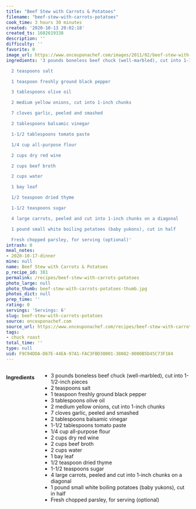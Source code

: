 ```yaml
---
title: "Beef Stew with Carrots & Potatoes"
filename: "beef-stew-with-carrots-potatoes"
cook_time: 3 hours 30 minutes
created: '2020-10-13 20:02:18'
created_ts: 1602619338
description: ''
difficulty: ''
favorite: 0
image_url: https://www.onceuponachef.com/images/2011/02/beef-stew-with-carrots-potatoes.jpg
ingredients: '3 pounds boneless beef chuck (well-marbled), cut into 1-1/2-inch pieces

  2 teaspoons salt

  1 teaspoon freshly ground black pepper

  3 tablespoons olive oil

  2 medium yellow onions, cut into 1-inch chunks

  7 cloves garlic, peeled and smashed

  2 tablespoons balsamic vinegar

  1-1/2 tablespoons tomato paste

  1/4 cup all-purpose flour

  2 cups dry red wine

  2 cups beef broth

  2 cups water

  1 bay leaf

  1/2 teaspoon dried thyme

  1-1/2 teaspoons sugar

  4 large carrots, peeled and cut into 1-inch chunks on a diagonal

  1 pound small white boiling potatoes (baby yukons), cut in half

  Fresh chopped parsley, for serving (optional)'
intrash: 0
meal_notes:
- 2020-10-17-dinner
mine: null
name: Beef Stew with Carrots & Potatoes
p_recipe_id: 381
permalink: /recipes/beef-stew-with-carrots-potatoes
photo_large: null
photo_thumb: beef-stew-with-carrots-potatoes-thumb.jpg
photos_dict: null
prep_time: ''
rating: 0
servings: 'Servings: 6'
slug: beef-stew-with-carrots-potatoes
source: onceuponachef.com
source_url: https://www.onceuponachef.com/recipes/beef-stew-with-carrots-potatoes.html
tags:
- chuck roast
total_time: ''
type: null
uid: F9C94DDA-D67E-44EA-97A1-FAC3FBD30001-38082-0000B5D45C73F184
---
```

<div class="large-8 medium-7 columns" id="writeup">	</div><!-- #writeup -->
</div><!-- #row-one -->
<div class="row" id="row-two">	<div class="medium-4 small-5 columns" id="ingredients"><h4>Ingredients</h4><div class="box box-ingredients content"><ul>
<li>3 pounds boneless beef chuck (well-marbled), cut into 1-1/2-inch pieces</li>
<li>2 teaspoons salt</li>
<li>1 teaspoon freshly ground black pepper</li>
<li>3 tablespoons olive oil</li>
<li>2 medium yellow onions, cut into 1-inch chunks</li>
<li>7 cloves garlic, peeled and smashed</li>
<li>2 tablespoons balsamic vinegar</li>
<li>1-1/2 tablespoons tomato paste</li>
<li>1/4 cup all-purpose flour</li>
<li>2 cups dry red wine</li>
<li>2 cups beef broth</li>
<li>2 cups water</li>
<li>1 bay leaf</li>
<li>1/2 teaspoon dried thyme</li>
<li>1-1/2 teaspoons sugar</li>
<li>4 large carrots, peeled and cut into 1-inch chunks on a diagonal</li>
<li>1 pound small white boiling potatoes (baby yukons), cut in half</li>
<li>Fresh chopped parsley, for serving (optional)</li>
</ul>
</div>	</div>	<div class="medium-6 small-7 columns" id="directions">	</div>